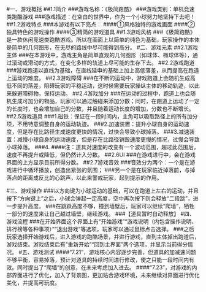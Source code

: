 #一、游戏概括
##1.1简介
###游戏名称：《极简跑酷》
###游戏类别：单机竞速类跑酷游戏
###游戏描述：在空白的世界中，作为一个小球努力地坚持下去吧！
##1.2游戏特点
###本游戏有以下亮点：
####①风格独特的游戏画面
####②独具特色的游戏操作
####③精简的游戏道具
##1.3游戏风格
###《极简跑酷》是一款休闲竞速类跑酷游戏。所以在画面上以简单的纯色为基础，玩家操作的本体是简单的几何图形，在无尽的路线中尽可能得到高分。
#二、游戏元素
##2.1游戏主体
###在本游戏中，游戏主角是简单直观的几何图形（如球体、椭球体等），通过滚动或滑动的方式，在变化多样的轨道上尽可能的生存下去。
##2.2游戏跑道
###游戏跑道以直线为基础，在直线延申的基础上加上高低落差，从而提高在跑道上运动的难度。
##2.3游戏障碍
###在不断的运动中，游戏跑道上会随机生成高低不同的落差，阻碍玩家的平稳运动，这时候需要玩家操纵主体的移动轨迹，以此来躲避障碍物，保持运动。
##2.4游戏加分
###在运动的过程中，跑道上也会随机生成可加分的物品，玩家可以通过触碰来添加分数；同时，在跑道上运动了一定的长度时，也会增加自己的分数，并且随着运动长度的增加，分数也不断增长。
##2.5游戏道具
###1.磁铁：保证在一段时间内，主角可以吸取路径上的所有加分项，不用特意调整自身的运动轨迹。
###2.加速装置：提升小球自身的运动速度，但是存在比路径生成速度更快的情况，过快会导致小球掉落。
###3.减速装置：减慢小球自身的运动速度，但是存在比路径销毁速度更慢的情况，过慢会导致小球掉落。
###4.
####注：道具对速度的改变有一个波动范围，超过此范围后，速度不再提升或降低，但仍然计入分数。
##2.6UI
###在游戏进行中，会在游戏界面的上方显示目前所得分数。
##2.7游戏音效
###音效分为两个：一个是在游戏进行中循环播放，创造出紧张的氛围；
###另一个是在玩家临近掉落前，与掉落点的距离成反比的心跳声，以此来警戒玩家，起到提示的作用。

#三、游戏操作
###以方向键为小球运动的基础，可以在跑道上左右的运动，并且按下“方向键上”之后，小球会弹起一定高度，空中再次按下则会释放“二段跳”，进一步提升高度。
###在跳跃高度不够，撞到墙壁后，玩家可以继续“爬墙”，牺牲一部分的速度来让自己越过墙壁，继续游戏。
###【道具暂时自动释放】
#四、游戏流程
###在开始界面这个界面上有“开始游戏”“游戏说明（内包含操作说明、排行榜等各种事项）”“退出游戏”等选项，玩家可以通过鼠标点击选择。
###之后玩家选择开始游戏后，进入游戏的跑酷场景，并进行游戏，直到主体掉出跑道后，游戏结束。游戏结束后有“重新开始”“回到主界面”两个选项，并显示当前得分情况。
#五、游戏测试
####“7.21”，游戏核心内容逐步完善，但道具的加减速问题不够平衡，容易掉落，预计对道具的持续时间进行修改，使之只能一段时间内有效。同时提出了“爬墙”的创意，在未来考虑加入进去。
####“7.23”，对游戏的内部界面进行了优化，加入了背景图，更加贴合游戏环境，未来继续对界面进行优化美化，并提高可玩度。